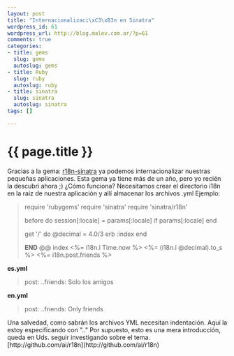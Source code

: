 ```yaml
--- 
layout: post
title: "Internacionalizaci\xC3\xB3n en Sinatra"
wordpress_id: 61
wordpress_url: http://blog.malev.com.ar/?p=61
comments: true
categories: 
- title: gems
  slug: gems
  autoslug: gems
- title: Ruby
  slug: ruby
  autoslug: ruby
- title: sinatra
  slug: sinatra
  autoslug: sinatra
tags: []

---
```

{{ page.title }}
================
Gracias a la gema: [r18n-sinatra](http://r18n.rubyforge.org/#sinatra) ya podemos internacionalizar nuestras pequeñas aplicaciones. Esta gema ya tiene más de un año, pero yo recién la descubrí ahora ;)
¿Cómo funciona? Necesitamos crear el directorio i18n en la raiz de nuestra aplicación y allí almacenar los archivos .yml
Ejemplo:
<blockquote>
require 'rubygems'
require 'sinatra'
require 'sinatra/r18n'

before do
  session[:locale] = params[:locale] if params[:locale]
end

get '/' do
  @decimal = 4.0/3
  erb :index
end

__END__
@@ index
<%= i18n.l Time.now %>
<%= (i18n.l @decimal).to_s %>
<%= i18n.post.friends %></blockquote>

**es.yml**
<blockquote>post:
..friends: Solo los amigos
</blockquote>

**en.yml**
<blockquote>post:
..friends: Only friends
</blockquote>
Una salvedad, como sabrán los archivos YML necesitan indentación. Aquí la estoy especificando con ".."
Por supuesto, esto es una mera introducción, queda en Uds. seguir investigando sobre el tema.
[http://github.com/ai/r18n](http://github.com/ai/r18n)
